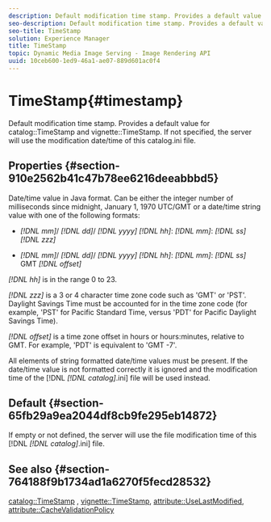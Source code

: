 ```yaml
---
description: Default modification time stamp. Provides a default value for catalog TimeStamp and vignette TimeStamp. If not specified, the server will use the modification date/time of this catalog.ini file.
seo-description: Default modification time stamp. Provides a default value for catalog TimeStamp and vignette TimeStamp. If not specified, the server will use the modification date/time of this catalog.ini file.
seo-title: TimeStamp
solution: Experience Manager
title: TimeStamp
topic: Dynamic Media Image Serving - Image Rendering API
uuid: 10ceb600-1ed9-46a1-ae07-889d601ac0f4
---
```


# TimeStamp{#timestamp}

Default modification time stamp. Provides a default value for catalog::TimeStamp and vignette::TimeStamp. If not specified, the server will use the modification date/time of this catalog.ini file.

## Properties {#section-910e2562b41c47b78ee6216deeabbbd5}

Date/time value in Java format. Can be either the integer number of milliseconds since midnight, January 1, 1970 UTC/GMT or a date/time string value with one of the following formats:

* *[!DNL mm]*/ *[!DNL dd]*/ *[!DNL yyyy]* *[!DNL hh]*: *[!DNL mm]*: *[!DNL ss]* *[!DNL zzz]* 

* *[!DNL mm]*/ *[!DNL dd]*/ *[!DNL yyyy]* *[!DNL hh]*: *[!DNL mm]*: *[!DNL ss]* GMT *[!DNL offset]*

*[!DNL hh]* is in the range 0 to 23.

*[!DNL zzz]* is a 3 or 4 character time zone code such as 'GMT' or 'PST'. Daylight Savings Time must be accounted for in the time zone code (for example, 'PST' for Pacific Standard Time, versus 'PDT' for Pacific Daylight Savings Time).

*[!DNL offset]* is a time zone offset in hours or hours:minutes, relative to GMT. For example, 'PDT' is equivalent to 'GMT -7'.

All elements of string formatted date/time values must be present. If the date/time value is not formatted correctly it is ignored and the modification time of the [!DNL *[!DNL catalog]*.ini] file will be used instead.

## Default {#section-65fb29a9ea2044df8cb9fe295eb14872}

If empty or not defined, the server will use the file modification time of this [!DNL *[!DNL catalog]*.ini] file.

## See also {#section-764188f9b1734ad1a6270f5fecd28532}

[catalog::TimeStamp](../../../../../ir-api/material-cat/image-rendering-api-ref/c-ir-material-catalog/c-ir-material-data-reference/r-ir-timestamp-dataref.md#reference-6daf7973dc4f4b4e9e8165756db7c319) , [vignette::TimeStamp](../../../../../ir-api/material-cat/image-rendering-api-ref/c-ir-material-catalog/c-ir-vignette-map-reference/r-ir-timestamp-vignette.md#reference-d57cdd40a6a645d199dbb1d56cc85bc1), [attribute::UseLastModified](../../../../../ir-api/material-cat/image-rendering-api-ref/c-ir-material-catalog/c-ir-attributes-reference/r-ir-uselastmodified.md#reference-d2ab628c9e004fedbd38324866dbca1d), [attribute::CacheValidationPolicy](../../../../../ir-api/material-cat/image-rendering-api-ref/c-ir-material-catalog/c-ir-attributes-reference/r-ir-cachevalidationpolicy.md#reference-2d71679733474d8aa116db6ceba87fa4) 
